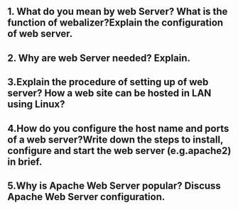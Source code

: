 ## 1. What do you mean by web Server? What is the function of webalizer?Explain the configuration of web server.

## 2. Why are web Server needed? Explain.

## 3.Explain the procedure of setting up of web server? How a web site can be hosted in LAN using Linux?

## 4.How do you configure the host name and ports of a web server?Write down the steps to install, configure and start the web server (e.g.apache2) in brief.

## 5.Why is Apache Web Server popular? Discuss Apache Web Server configuration.
